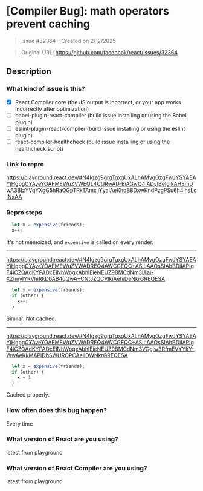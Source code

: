 # [Compiler Bug]: math operators prevent caching

> Issue #32364 - Created on 2/12/2025

> Original URL: https://github.com/facebook/react/issues/32364

## Description

### What kind of issue is this?

- [x] React Compiler core (the JS output is incorrect, or your app works incorrectly after optimization)
- [ ] babel-plugin-react-compiler (build issue installing or using the Babel plugin)
- [ ] eslint-plugin-react-compiler (build issue installing or using the eslint plugin)
- [ ] react-compiler-healthcheck (build issue installing or using the healthcheck script)

### Link to repro

https://playground.react.dev/#N4Igzg9grgTgxgUxALhAMygOzgFwJYSYAEAYjHgpgCYAyeYOAFMEWuZVWEQL4CURwADrEiAGwQ4iADyIBeIgikAHSmDwA3BIzYVqYXgG5hRaQGpTRkTAmxijYyaIAeKhoB8DxwKndPzgPSu6h4ihsLcINxAA

### Repro steps

```ts
  let x = expensive(friends);
  x++;
```
It's not memoized, and `expensive` is called on every render.


---


https://playground.react.dev/#N4Igzg9grgTgxgUxALhAMygOzgFwJYSYAEAYjHgpgCYAyeYOAFMEWuZVWADREQ4AWCGEQC+ASiLAAOsSIAbBDiIAPIgF4iCZQAdKYPADcEjNhWpgxAbhlEieNEUZ9BMCdNm3lAai-XZImyIYRVhiRkDbAB4qQwA+CNtJZQCPIkiAehiDeNkrGREQESA
 

```ts
  let x = expensive(friends);
  if (other) {
    x++;
  }
```
Similar. Not cached.

---


https://playground.react.dev/#N4Igzg9grgTgxgUxALhAMygOzgFwJYSYAEAYjHgpgCYAyeYOAFMEWuZVWADREQ4AWCGEQC+ASiLAAOsSIAbBDiIAPIgF4iCZQAdKYPADcEjNhWpgxAbhlEieNEUZ9BMCdNm3VGgIw3RfmEVYYkY-WwAeKkMAPjDbSWUROPCAeiiDWNkrGREQESA
```ts
  let x = expensive(friends);
  if (other) {
    x = 1
  }
```
Cached properly.

### How often does this bug happen?

Every time

### What version of React are you using?

latest from playground

### What version of React Compiler are you using?

latest from playground

